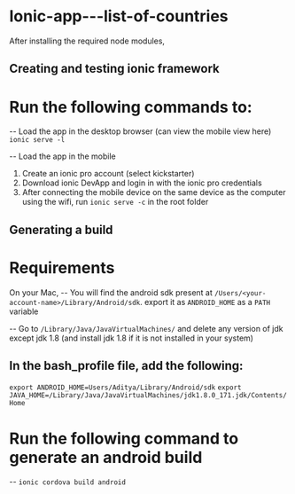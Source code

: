 # Ionic-app---list-of-countries

After installing the required node modules,

Creating and testing ionic framework
------------------------------------

# Run the following commands to:
-- Load the app in the desktop browser (can view the mobile view here)
  `ionic serve -l`

-- Load the app in the mobile
1. Create an ionic pro account (select kickstarter)
2. Download ionic DevApp and login in with the ionic pro credentials
3. After connecting the mobile device on the same device as the computer using the wifi, 
   run `ionic serve -c` in the root folder 
   
Generating a build
------------------
# Requirements
On your Mac,
-- You will find the android sdk present at `/Users/<your-account-name>/Library/Android/sdk`. export it as `ANDROID_HOME` as a `PATH` variable

-- Go to `/Library/Java/JavaVirtualMachines/` and delete any version of jdk except jdk 1.8 (and install jdk 1.8 if it is not installed in your system)

In the bash_profile file, add the following:
---------------------------------------------
`export ANDROID_HOME=Users/Aditya/Library/Android/sdk`
`export JAVA_HOME=/Library/Java/JavaVirtualMachines/jdk1.8.0_171.jdk/Contents/Home`

# Run the following command to generate an android build
-- `ionic cordova build android`
